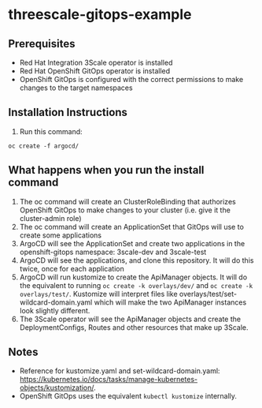 # threescale-gitops-example

## Prerequisites
* Red Hat Integration 3Scale operator is installed
* Red Hat OpenShift GitOps operator is installed
* OpenShift GitOps is configured with the correct permissions to make changes to the target namespaces

## Installation Instructions
1. Run this command:
```
oc create -f argocd/
```

## What happens when you run the install command
1. The oc command will create an ClusterRoleBinding that authorizes OpenShift GitOps to make changes to your cluster (i.e. give it the cluster-admin role)
2. The oc command will create an ApplicationSet that GitOps will use to create some applications
3. ArgoCD will see the ApplicationSet and create two applications in the openshift-gitops namespace: 3scale-dev and 3scale-test
4. ArgoCD will see the applications, and clone this repository. It will do this twice, once for each application
5. ArgoCD will run kustomize to create the ApiManager objects. It will do the equivalent to running `oc create -k overlays/dev/` and `oc create -k overlays/test/`. Kustomize will interpret files like overlays/test/set-wildcard-domain.yaml which will make the two ApiManager instances look slightly different.
7. The 3Scale operator will see the ApiManager objects and create the DeploymentConfigs, Routes and other resources that make up 3Scale.

## Notes
* Reference for kustomize.yaml and set-wildcard-domain.yaml: https://kubernetes.io/docs/tasks/manage-kubernetes-objects/kustomization/.
* OpenShift GitOps uses the equivalent `kubectl kustomize` internally.

